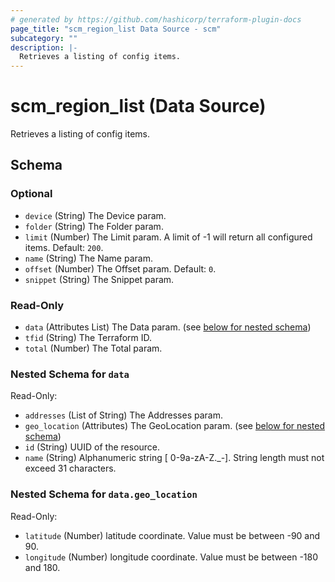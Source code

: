 ```yaml
---
# generated by https://github.com/hashicorp/terraform-plugin-docs
page_title: "scm_region_list Data Source - scm"
subcategory: ""
description: |-
  Retrieves a listing of config items.
---
```


# scm_region_list (Data Source)

Retrieves a listing of config items.



<!-- schema generated by tfplugindocs -->
## Schema

### Optional

- `device` (String) The Device param.
- `folder` (String) The Folder param.
- `limit` (Number) The Limit param. A limit of -1 will return all configured items. Default: `200`.
- `name` (String) The Name param.
- `offset` (Number) The Offset param. Default: `0`.
- `snippet` (String) The Snippet param.

### Read-Only

- `data` (Attributes List) The Data param. (see [below for nested schema](#nestedatt--data))
- `tfid` (String) The Terraform ID.
- `total` (Number) The Total param.

<a id="nestedatt--data"></a>
### Nested Schema for `data`

Read-Only:

- `addresses` (List of String) The Addresses param.
- `geo_location` (Attributes) The GeoLocation param. (see [below for nested schema](#nestedatt--data--geo_location))
- `id` (String) UUID of the resource.
- `name` (String) Alphanumeric string [ 0-9a-zA-Z._-]. String length must not exceed 31 characters.

<a id="nestedatt--data--geo_location"></a>
### Nested Schema for `data.geo_location`

Read-Only:

- `latitude` (Number) latitude coordinate. Value must be between -90 and 90.
- `longitude` (Number) longitude coordinate. Value must be between -180 and 180.
